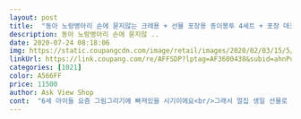 ```yaml
---
layout: post 
title:  "동아 노랑병아리 손에 묻지않는 크레용 + 선물 포장용 종이봉투 4세트 + 포장 데코 스티커 12p, 12색" 
description: 동아 노랑병아리 손에 묻지않 ..
date: 2020-07-24 08:18:06 
img: https://static.coupangcdn.com/image/retail/images/2020/02/03/15/5/55bb9674-d749-4a92-b0e1-36bf0831a8f9.jpg 
linkUrl: https://link.coupang.com/re/AFFSDP?lptag=AF3600438&subid=ahnPublicAsk&pageKey=1229965688&itemId=2223022631&vendorItemId=70220700287&traceid=V0-113-180fc691e26bb64e 
categories: [1021] 
color: A566FF 
price: 11500 
author: Ask View Shop 
cont:  "6세 아이들 요즘 그림그리기에 빠져있을 시기이에요<br/>그래서 얼집 생일 선물로 가격도 또 포장지도<br/>그만큼 좋아서 쓰는겁니다진심 아님 쓰는 상품평 안쓰게 되더라구요<br/>너무 마음에 들어요 포장간편하고 스티커도 있어 메모도 하고요♡♡♡<br/>넘 만족했답니다<br/>로켓배송으로 아이 어린이집 친구 생일선물 준비했는데요<br/>여러가지 구매해봤는데 이걸로 낙점해서 포장하고 바로 아기 얼집 가방에 쏙 ㅋ 추천합니다.<br/><br/>유치원 선물로 보넸는데 아이들이 엄청 좋아하고 엄마들도 좋은산물 주셔서 감사하다고 하네요 ㅎㅎ뿌듯한 선물해서 너무 좋았어요 감사핮니당 ㅎㅎ<br/>축하메시지 스티꺼까지 완전 딱이에요^^<br/>" 
---
```


